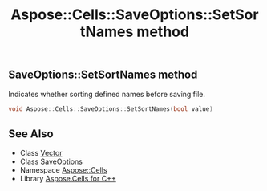 ﻿---
title: Aspose::Cells::SaveOptions::SetSortNames method
linktitle: SetSortNames
second_title: Aspose.Cells for C++ API Reference
description: 'Aspose::Cells::SaveOptions::SetSortNames method. Indicates whether sorting defined names before saving file in C++.'
type: docs
weight: 1800
url: /cpp/aspose.cells/saveoptions/setsortnames/
---
## SaveOptions::SetSortNames method


Indicates whether sorting defined names before saving file.

```cpp
void Aspose::Cells::SaveOptions::SetSortNames(bool value)
```

## See Also

* Class [Vector](../../vector/)
* Class [SaveOptions](../)
* Namespace [Aspose::Cells](../../)
* Library [Aspose.Cells for C++](../../../)
